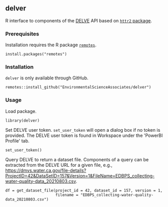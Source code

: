 ## delver

R interface to components of the [DELVE](https://dmvs.water.ca.gov/) API based on [`httr2` package](https://httr2.r-lib.org/).

### Prerequisites

Installation requires the R package [`remotes`](https://remotes.r-lib.org).

```
install.packages("remotes")
```

### Installation

`delver` is only available through GitHub.

```
remotes::install_github("EnvironmentalScienceAssociates/delver")
```

### Usage

Load package.

```
library(delver)
```

Set DELVE user token. `set_user_token` will open a dialog box if no token is provided. The DELVE user token is found in Workspace under the 'PowerBI Profile' tab.

```
set_user_token()
```

Query DELVE to return a dataset file. Components of a query can be extracted from the DELVE URL for a given file, e.g., https://dmvs.water.ca.gov/file-details?ProjectID=42&DataSetID=157&Version=1&FileName=EDBPS_collecting-water-quality-data_20210803.csv.

```
df = get_dataset_file(project_id = 42, dataset_id = 157, version = 1,
                      filename = "EDBPS_collecting-water-quality-data_20210803.csv")
```
